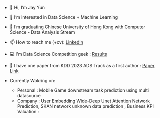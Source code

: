 - 👋 Hi, I’m Jay Yun
- 👀 I’m interested in Data Science + Machine Learning
- 🌱 I’m graduating Chinese University of Hong Kong with Computer Science - Data Analysis Stream
- 📫 How to reach me (+cv): [LinkedIn]( https://www.linkedin.com/in/junwoo-yun-43a917174/, "LinkedIn link")

- 💻 I'm Data Science Competition geek : [Results]( https://github.com/Jyun1998/Data-Science-Competition-Results "Competition Results")

- 📝 I have one paper from KDD 2023 ADS Track as a first author : [Paper Link](https://dl.acm.org/doi/abs/10.1145/3580305.3599871)

- Currently Wokring on: 
  - Personal : Mobile Game downstream task prediction using multi datasource 
  - Company : User Embedding Wide-Deep Unet Attention Network Prediction, SKAN network unknown data prediction , Business KPI Valuation : 

<!---
Jyun1998/Jyun1998 is a ✨ special ✨ repository because its `README.md` (this file) appears on your GitHub profile.
You can click the Preview link to take a look at your changes.
--->
